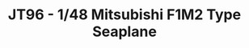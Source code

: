 ---
layout: product
title: " JT96 - 1/48 Mitsubishi F1M2 Type Seaplane"
price: "3900" 
desc: "Maketa"
img_path: "/assets/img/HASE 19196.webp"
brand: "Hasegawa"
available: false
special_offer: false
new: false
soon: false
cat: "010000"
subcat: "015700"
subsubcat: "0N/A"
sifra: "HASE 19196"
popular: false
spec: false
---